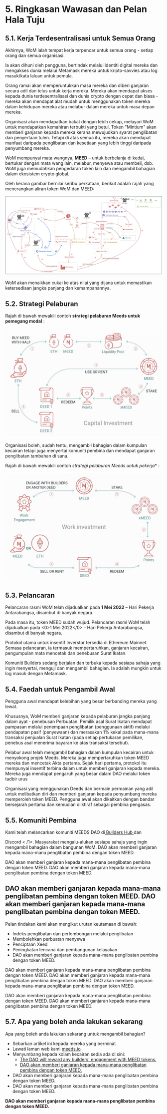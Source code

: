 # 5. Ringkasan Wawasan dan Pelan Hala Tuju

## 5.1. Kerja Terdesentralisasi untuk Semua Orang

Akhirnya, WoM ialah tempat kerja terpencar untuk semua orang - setiap orang dan semua organisasi.

Ia akan dihuni oleh pengguna, bertindak melalui identiti digital mereka dan mengakses dunia melalui Metamask mereka untuk kripto-savvies atau log masuk/kata laluan untuk pemula.

Orang ramai akan memperuntukkan masa mereka dan diberi ganjaran secara adil dan telus untuk kerja mereka. Mereka akan mendapat akses kepada dunia terdesentralisasi dan dunia crypto dengan cepat dan biasa - mereka akan mendapat alat mudah untuk menggunakan token mereka dalam kehidupan mereka atau melabur dalam mereka untuk masa depan mereka.

Organisasi akan mendapatkan bakat dengan lebih cekap, melayari WoM untuk mendapatkan kemahiran terbukti yang betul. Token "Mintium" akan memberi ganjaran kepada mereka kerana mewujudkan syarat penglibatan dan penyertaan tulen. Tetapi di atas semua itu, mereka akan mendapat manfaat daripada penglibatan dan kesetiaan yang lebih tinggi daripada penyumbang mereka.

WoM mempunyai mata wangnya, **MEED** – untuk berbelanja di kedai, bertukar dengan mata wang lain, melabur, menyewa atau membeli, dsb. WoM juga memudahkan pengedaran token lain dan mengambil bahagian dalam ekosistem crypto global.

Oleh kerana gambar bernilai seribu perkataan, berikut adalah rajah yang menerangkan aliran token WoM dan MEED:

![Wom dan meeds mengalir](en/img/wom-flows.png)

WoM akan menaikkan cukai ke atas nilai yang dijana untuk memastikan ketersediaan jangka panjang dan kemampanannya.


## 5.2. Strategi Pelaburan

Rajah di bawah mewakili contoh **strategi pelaburan Meeds untuk pemegang modal** :

![Strategi pelaburan Meeds untuk pemegang modal](en/img/invest-capital.png)

Organisasi boleh, sudah tentu, mengambil bahagian dalam kumpulan kecairan tetapi juga menyertai komuniti pembina dan mendapat ganjaran penglibatan tambahan di sana.

Rajah di bawah mewakili contoh *strategi pelaburan Meeds untuk pekerja** :

![Strategi pelaburan Meeds untuk pemegang kerja](en/img/invest-work.png)

## 5.3. Pelancaran

Pelancaran rasmi WoM telah dijadualkan pada **1 Mei 2022** – Hari Pekerja Antarabangsa, disambut di banyak negara.

Pada masa itu, token MEED sudah wujud. Pelancaran rasmi WoM telah dijadualkan pada <0>1 Mei 2022</0> – Hari Pekerja Antarabangsa, disambut di banyak negara.

Protokol utama untuk insentif Inverstor tersedia di Ethereum Mainnet. Semasa pelancaran, ia termasuk mempertaruhkan, ganjaran kecairan, pengumpulan mata mencetak dan penebusan Surat Ikatan.

Komuniti Builders sedang berjalan dan terbuka kepada sesiapa sahaja yang ingin menyertai, menguji dan mengambil bahagian. Ia adalah mungkin untuk log masuk dengan Metamask.

## 5.4. Faedah untuk Pengambil Awal

Pengguna awal mendapat kelebihan yang besar berbanding mereka yang lewat.

Khususnya, WoM memberi ganjaran kepada pelaburan jangka panjang dalam ayat - penebusan Perbuatan. Pemilik asal Surat Ikatan mendapat pampasan melalui penempaan penglibatan (penggunaan aktif) melalui pendapatan pasif (penyewaan) dan merasakan 1% kekal pada mana-mana transaksi penjualan Surat Ikatan (pada setiap pertukaran pemilikan, penebus asal menerima bayaran ke atas transaksi tersebut).

Pelabur awal telah mengambil bahagian dalam kumpulan kecairan untuk menyokong projek Meeds. Mereka juga mempertaruhkan token MEED mereka dan mencetak Akta pertama. Sejak hari pertama, protokol itu mempunyai insentif terbina dalam untuk memberi ganjaran kepada mereka. Mereka juga mendapat pengaruh yang besar dalam DAO melalui token tadbir urus

Organisasi yang menggunakan Deeds dan bermain permainan yang adil untuk melibatkan diri dan memberi ganjaran kepada penyumbang mereka memperoleh token MEED. Pengguna awal akan dikaitkan dengan bandar bersejarah pertama dan kemudian diiktiraf sebagai pembina pengasas.


## 5.5. Komuniti Pembina

Kami telah melancarkan komuniti MEEDS DAO di[ Builders Hub ](builders.meeds.io)dan

Discord < /1>. Masyarakat mengalu-alukan sesiapa sahaja yang ingin mengambil bahagian dalam bangunan WoM. DAO akan memberi ganjaran kepada mana-mana penglibatan pembina dengan token MEED.</p> 

DAO akan memberi ganjaran kepada mana-mana penglibatan pembina dengan token MEED. DAO akan memberi ganjaran kepada mana-mana penglibatan pembina dengan token MEED.



## DAO akan memberi ganjaran kepada mana-mana penglibatan pembina dengan token MEED. DAO akan memberi ganjaran kepada mana-mana penglibatan pembina dengan token MEED.

Pelan tindakan kami akan mengikut urutan keutamaan di bawah:

- Indeks penglibatan dan perlombongan melalui penglibatan
- Membolehkan perbuatan menyewa
- Penciptaan Xeed
- Peningkatan lencana dan pembangunan kelayakan
- DAO akan memberi ganjaran kepada mana-mana penglibatan pembina dengan token MEED.

DAO akan memberi ganjaran kepada mana-mana penglibatan pembina dengan token MEED. DAO akan memberi ganjaran kepada mana-mana penglibatan pembina dengan token MEED. DAO akan memberi ganjaran kepada mana-mana penglibatan pembina dengan token MEED.

DAO akan memberi ganjaran kepada mana-mana penglibatan pembina dengan token MEED. DAO akan memberi ganjaran kepada mana-mana penglibatan pembina dengan token MEED.



## 5.7. Apa yang boleh anda lakukan sekarang

Apa yang boleh anda lakukan sekarang untuk mengambil bahagian?

- Sebarkan artikel ini kepada mereka yang berminat
- Lawati laman web kami [meeds.io ](https://www.meeds.io/)
- Menyumbang kepada kolam kecairan sedia ada di sini: 
    - [The DAO will reward any builders' engagement with MEED tokens.](https://swap.cometh.io/)
  - [DAO akan memberi ganjaran kepada mana-mana penglibatan pembina dengan token MEED.](https://uniswap.org)
- DAO akan memberi ganjaran kepada mana-mana penglibatan pembina dengan token MEED.
- DAO akan memberi ganjaran kepada mana-mana penglibatan pembina dengan token MEED.

**DAO akan memberi ganjaran kepada mana-mana penglibatan pembina dengan token MEED.**